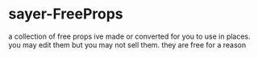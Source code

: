 # sayer-FreeProps
a collection of free props ive made or converted for you to use in places. you may edit them but you may not sell them. they are free for a reason
